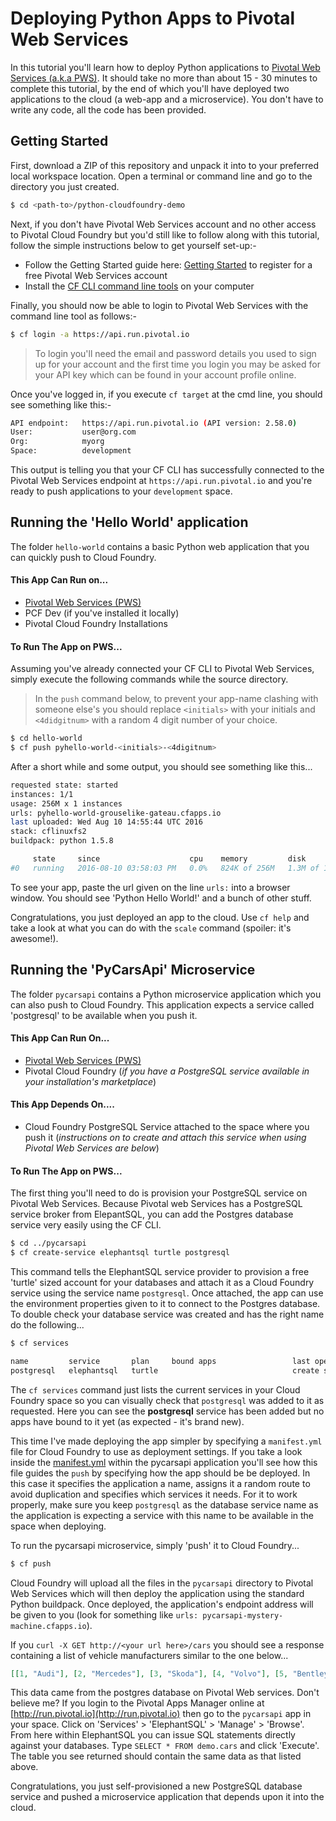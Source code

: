 # Deploying Python Apps to Pivotal Web Services

In this tutorial you'll learn how to deploy Python applications to [Pivotal Web Services (a.k.a PWS)](https://run.pivotal.io/). It should take no more than about 15 - 30 minutes to complete this tutorial, by the end of which you'll have deployed two applications to the cloud (a web-app and a microservice). You don't have to write any code, all the code has been provided.

## Getting Started

First, download a ZIP of this repository and unpack it into to your preferred local workspace location. Open a terminal or command line and go to the directory you just created.

````bash
$ cd <path-to>/python-cloudfoundry-demo
````

Next, if you don't have Pivotal Web Services account and no other access to Pivotal Cloud Foundry but you'd still like to follow along with this tutorial, follow the simple instructions below to get yourself set-up:-

* Follow the Getting Started guide here: [Getting Started](https://docs.run.pivotal.io/starting/index.html) to register for a free Pivotal Web Services account
* Install the [CF CLI command line tools](https://docs.run.pivotal.io/cf-cli/install-go-cli.html) on your computer

Finally, you should now be able to login to Pivotal Web Services with the command line tool as follows:-

````bash
$ cf login -a https://api.run.pivotal.io
````

> To login you'll need the email and password details you used to sign up for your account and the first time you login you may be asked for your API key which can be found in your account profile online.

Once you've logged in, if you execute `cf target` at the cmd line, you should see something like this:-

````bash
API endpoint:   https://api.run.pivotal.io (API version: 2.58.0)
User:           user@org.com
Org:            myorg
Space:          development
````

This output is telling you that your CF CLI has successfully connected to the Pivotal Web Services endpoint at `https://api.run.pivotal.io` and you're ready to push applications to your `development` space.

## Running the 'Hello World' application

The folder `hello-world` contains a basic Python web application that you can quickly push to Cloud Foundry.

#### This App Can Run on...

* [Pivotal Web Services (PWS)](https://run.pivotal.io/)
* PCF Dev (if you've installed it locally)
* Pivotal Cloud Foundry Installations

#### To Run The App on PWS...

Assuming you've already connected your CF CLI to Pivotal Web Services, simply execute the following commands while the source directory. 

> In the `push` command below, to prevent your app-name clashing with someone else's you should replace `<initials>` with your initials and `<4didgitnum>` with a random 4 digit number of your choice.

````bash
$ cd hello-world
$ cf push pyhello-world-<initials>-<4digitnum>
````

After a short while and some output, you should see something like this...

````bash
requested state: started
instances: 1/1
usage: 256M x 1 instances
urls: pyhello-world-grouselike-gateau.cfapps.io
last uploaded: Wed Aug 10 14:55:44 UTC 2016
stack: cflinuxfs2
buildpack: python 1.5.8

     state     since                    cpu    memory         disk         details
#0   running   2016-08-10 03:58:03 PM   0.0%   824K of 256M   1.3M of 1G
````

To see your app, paste the url given on the line `urls:` into a browser window. You should see 'Python Hello World!' and a bunch of other stuff. 

Congratulations, you just deployed an app to the cloud. Use `cf help` and take a look at what you can do with the `scale` command (spoiler: it's awesome!).

## Running the 'PyCarsApi' Microservice

The folder `pycarsapi` contains a Python microservice application which you can also push to Cloud Foundry. This application expects a service called 'postgresql' to be available when you push it.

#### This App Can Run On...

* [Pivotal Web Services (PWS)](https://run.pivotal.io/)
* Pivotal Cloud Foundry (*if you have a PostgreSQL service available in your installation's marketplace*)

#### This App Depends On....

* Cloud Foundry PostgreSQL Service attached to the space where you push it (*instructions on to create and attach this service when using Pivotal Web Services are below*)

#### To Run The App on PWS...

The first thing you'll need to do is provision your PostgreSQL service on Pivotal Web Services. Because Pivotal web Services has a PostgreSQL service broker from ElepantSQL, you can add the Postgres database service very easily using the CF CLI.

````bash
$ cd ../pycarsapi
$ cf create-service elephantsql turtle postgresql
````

This command tells the ElephantSQL service provider to provision a free 'turtle' sized account for your databases and attach it as a Cloud Foundry service using the service name `postgresql`. Once attached, the app can use the environment properties given to it to connect to the Postgres database. To double check your database service was created and has the right name do the following...

````bash
$ cf services

name         service       plan     bound apps                 last operation
postgresql   elephantsql   turtle                              create succeeded
````

The `cf services` command just lists the current services in your Cloud Foundry space so you can visually check that `postgresql` was added to it as requested. Here you can see the __postgresql__ service has been added but no apps have bound to it yet (as expected - it's brand new).

This time I've made deploying the app simpler by specifying a `manifest.yml` file for Cloud Foundry to use as deployment settings. If you take a look inside the [manifest.yml](manifest.yml) within the pycarsapi application you'll see how this file guides the `push` by specifying how the app should be be deployed. In this case it specifies the application a name, assigns it a random route to avoid duplication and specifies which services it needs. For it to work properly, make sure you keep `postgresql` as the database service name as the application is expecting a service with this name to be available in the space when deploying.

To run the pycarsapi microservice, simply 'push' it to Cloud Foundry...

````bash
$ cf push
````

Cloud Foundry will upload all the files in the `pycarsapi` directory to Pivotal Web Services which will then deploy the application using the standard Python buildpack. Once deployed, the application's endpoint address will be given to you (look for something like `urls: pycarsapi-mystery-machine.cfapps.io`). 


If you `curl -X GET http://<your url here>/cars` you should see a response containing a list of vehicle manufacturers similar to the one below...

````json
[[1, "Audi"], [2, "Mercedes"], [3, "Skoda"], [4, "Volvo"], [5, "Bentley"], [6, "Citroen"], [7, "BMW"], [8, "Volkswagen"]]
````

This data came from the postgres database on Pivotal Web services. Don't believe me? If you login to the Pivotal Apps Manager online at [http://run.pivotal.io](http://run.pivotal.io) then go to the `pycarsapi` app in your space. Click on 'Services' > 'ElephantSQL' > 'Manage' > 'Browse'. From here within ElephantSQL you can issue SQL statements directly against your databases. Type `SELECT * FROM demo.cars` and click 'Execute'. The table you see returned should contain the same data as that listed above.

Congratulations, you just self-provisioned a new PostgreSQL database service and pushed a microservice application that depends upon it into the cloud.